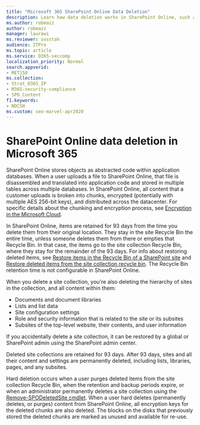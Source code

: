 ```yaml
---
title: "Microsoft 365 SharePoint Online Data Deletion"
description: Learn how data deletion works in SharePoint Online, such as where deleted content is stored and for how long.
ms.author: robmazz
author: robmazz
manager: laurawi
ms.reviewer: sosstah
audience: ITPro
ms.topic: article
ms.service: O365-seccomp
localization_priority: Normal
search.appverid:
- MET150
ms.collection:
- Strat_O365_IP
- M365-security-compliance
- SPO_Content
f1.keywords:
- NOCSH
ms.custom: seo-marvel-apr2020
---
```


# SharePoint Online data deletion in Microsoft 365

SharePoint Online stores objects as abstracted code within application databases. When a user uploads a file to SharePoint Online, that file is disassembled and translated into application code and stored in multiple tables across multiple databases. In SharePoint Online, all content that a customer uploads is broken into chunks, encrypted (potentially with multiple AES 256-bit keys), and distributed across the datacenter. For specific details about the chunking and encryption process, see [Encryption in the Microsoft Cloud](https://docs.microsoft.com/microsoft-365/compliance/office-365-encryption-in-the-microsoft-cloud-overview). 

In SharePoint Online, items are retained for 93 days from the time you delete them from their original location. They stay in the site Recycle Bin the entire time, unless someone deletes them from there or empties that Recycle Bin. In that case, the items go to the site collection Recycle Bin, where they stay for the remainder of the 93 days. For info about restoring deleted items, see [Restore items in the Recycle Bin of a SharePoint site](https://support.office.com/article/6df466b6-55f2-4898-8d6e-c0dff851a0be#ID0EAADAAA=Online
) and [Restore deleted items from the site collection recycle bin](https://support.office.com/article/5fa924ee-16d7-487b-9a0a-021b9062d14b). The Recycle Bin retention time is not configurable in SharePoint Online.

When you delete a site collection, you're also deleting the hierarchy of sites in the collection, and all content within them:

- Documents and document libraries
- Lists and list data
- Site configuration settings
- Role and security information that is related to the site or its subsites
- Subsites of the top-level website, their contents, and user information

If you accidentally delete a site collection, it can be restored by a global or SharePoint admin using the SharePoint admin center.

Deleted site collections are retained for 93 days. After 93 days, sites and all their content and settings are permanently deleted, including lists, libraries, pages, and any subsites.

Hard deletion occurs when a user purges deleted items from the site collection Recycle Bin, when the retention and backup periods expire, or when an administrator permanently deletes a site collection using the [Remove-SPODeletedSite cmdlet](https://docs.microsoft.com/powershell/module/sharepoint-online/remove-spodeletedsite). When a user hard deletes (permanently deletes, or purges) content from SharePoint Online, all encryption keys for the deleted chunks are also deleted. The blocks on the disks that previously stored the deleted chunks are marked as unused and available for re-use.
